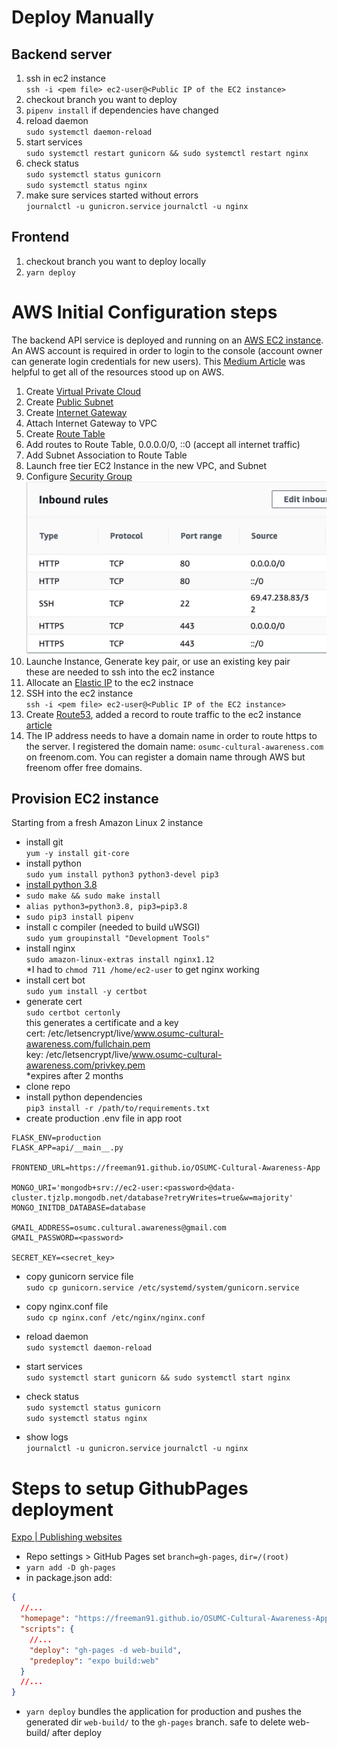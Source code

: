 # Deploy Manually

## Backend server

1. ssh in ec2 instance  
   `ssh -i <pem file> ec2-user@<Public IP of the EC2 instance>`
2. checkout branch you want to deploy
3. `pipenv install` if dependencies have changed
4. reload daemon  
   `sudo systemctl daemon-reload`
5. start services  
   `sudo systemctl restart gunicorn && sudo systemctl restart nginx`
6. check status  
   `sudo systemctl status gunicorn`  
   `sudo systemctl status nginx`
7. make sure services started without errors  
   `journalctl -u gunicron.service`
   `journalctl -u nginx`

## Frontend

1. checkout branch you want to deploy locally
2. `yarn deploy`

# AWS Initial Configuration steps

The backend API service is deployed and running on an [AWS EC2 instance](https://docs.aws.amazon.com/AWSEC2/latest/UserGuide/concepts.html). An AWS account is required in order to login to the console (account owner can generate login credentials for new users).
This [Medium Article](https://medium.com/@shefaliaj7/hosting-react-flask-mongodb-web-application-on-aws-part-1-introduction-f49b1be79f48) was helpful to get all of the resources stood up on AWS.

1. Create [Virtual Private Cloud](https://aws.amazon.com/vpc/)
2. Create [Public Subnet](https://docs.aws.amazon.com/vpc/latest/userguide/VPC_Subnets.html)
3. Create [Internet Gateway](https://docs.aws.amazon.com/vpc/latest/userguide/VPC_Internet_Gateway.html)
4. Attach Internet Gateway to VPC
5. Create [Route Table](https://docs.aws.amazon.com/vpc/latest/userguide/VPC_Route_Tables.html)
6. Add routes to Route Table, 0.0.0.0/0, ::0 (accept all internet traffic)
7. Add Subnet Association to Route Table
8. Launch free tier EC2 Instance in the new VPC, and Subnet
9. Configure [Security Group](https://docs.aws.amazon.com/vpc/latest/userguide/VPC_SecurityGroups.html)  
   ![Inbound Rules](../images/security-group-rules.png)
10. Launche Instance, Generate key pair, or use an existing key pair  
    these are needed to ssh into the ec2 instance
11. Allocate an [Elastic IP](https://docs.aws.amazon.com/AWSEC2/latest/UserGuide/elastic-ip-addresses-eip.html) to the ec2 instnace
12. SSH into the ec2 instance  
    `ssh -i <pem file> ec2-user@<Public IP of the EC2 instance>`
13. Create [Route53](https://docs.aws.amazon.com/Route53/latest/DeveloperGuide/Welcome.html), added a record to route traffic to the ec2 instance [article](https://docs.aws.amazon.com/Route53/latest/DeveloperGuide/routing-to-ec2-instance.html)
14. The IP address needs to have a domain name in order to route https to the server. I registered the domain name: `osumc-cultural-awareness.com` on freenom.com. You can register a domain name through AWS but freenom offer free domains.

## Provision EC2 instance

Starting from a fresh Amazon Linux 2 instance

- install git  
  `yum -y install git-core`
- install python  
  `sudo yum install python3 python3-devel pip3`
- [install python 3.8](https://tecadmin.net/install-python-3-8-amazon-linux/)
- `sudo make && sudo make install`
- `alias python3=python3.8, pip3=pip3.8`
- `sudo pip3 install pipenv`
- install c compiler (needed to build uWSGI)  
  `sudo yum groupinstall "Development Tools" `
- install nginx  
  `sudo amazon-linux-extras install nginx1.12`  
  \*I had to `chmod 711 /home/ec2-user` to get nginx working
- install cert bot  
  `sudo yum install -y certbot`
- generate cert  
  `sudo certbot certonly`  
  this generates a certificate and a key  
  cert: /etc/letsencrypt/live/www.osumc-cultural-awareness.com/fullchain.pem  
  key: /etc/letsencrypt/live/www.osumc-cultural-awareness.com/privkey.pem  
  \*expires after 2 months
- clone repo
- install python dependencies  
  `pip3 install -r /path/to/requirements.txt`
- create production .env file in app root

```
FLASK_ENV=production
FLASK_APP=api/__main__.py

FRONTEND_URL=https://freeman91.github.io/OSUMC-Cultural-Awareness-App

MONGO_URI='mongodb+srv://ec2-user:<password>@data-cluster.tjzlp.mongodb.net/database?retryWrites=true&w=majority'
MONGO_INITDB_DATABASE=database

GMAIL_ADDRESS=osumc.cultural.awareness@gmail.com
GMAIL_PASSWORD=<password>

SECRET_KEY=<secret_key>
```

- copy gunicorn service file  
  `sudo cp gunicorn.service /etc/systemd/system/gunicorn.service`
- copy nginx.conf file  
  `sudo cp nginx.conf /etc/nginx/nginx.conf`

- reload daemon  
  `sudo systemctl daemon-reload`
- start services  
  `sudo systemctl start gunicorn && sudo systemctl start nginx`
- check status  
  `sudo systemctl status gunicorn`  
  `sudo systemctl status nginx`
- show logs  
  `journalctl -u gunicron.service`
  `journalctl -u nginx`

# Steps to setup GithubPages deployment

[Expo | Publishing websites](https://docs.expo.io/distribution/publishing-websites/)

- Repo settings > GitHub Pages set `branch=gh-pages`, `dir=/(root)`
- `yarn add -D gh-pages`
- in package.json add:

```json
{
  //...
  "homepage": "https://freeman91.github.io/OSUMC-Cultural-Awareness-App/",
  "scripts": {
    //...
    "deploy": "gh-pages -d web-build",
    "predeploy": "expo build:web"
  }
  //...
}
```

- `yarn deploy` bundles the application for production and pushes the generated dir `web-build/` to the `gh-pages` branch. safe to delete web-build/ after deploy
